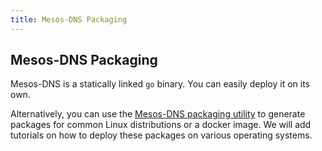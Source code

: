 ```yaml
---
title: Mesos-DNS Packaging
---
```


##  Mesos-DNS Packaging

Mesos-DNS is a statically linked `go` binary. You can easily deploy it on its own. 

Alternatively, you can use the [Mesos-DNS packaging utility](https://github.com/mesosphere/mesos-dns-pkg) to generate packages for common Linux distributions or a docker image. We will add tutorials on how to deploy these packages on various operating systems. 


